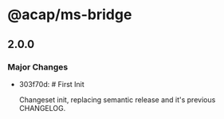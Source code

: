 # @acap/ms-bridge

## 2.0.0

### Major Changes

- 303f70d: # First Init

  Changeset init, replacing semantic release and it's previous CHANGELOG.
